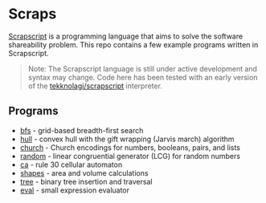 # Scraps

[Scrapscript](https://scrapscript.org/) is a programming language that aims to solve the software shareability problem. This repo contains a few example programs written in Scrapscript.

> Note: The Scrapscript language is still under active development and syntax may change. Code here has been tested with an early version of the [tekknolagi/scrapscript](https://github.com/tekknolagi/scrapscript) interpreter.

## Programs

- [bfs](bfs.scrap) - grid-based breadth-first search
- [hull](hull.scrap) - convex hull with the gift wrapping (Jarvis march) algorithm
- [church](church.scrap) - Church encodings for numbers, booleans, pairs, and lists
- [random](random.scrap) - linear congruential generator (LCG) for random numbers
- [ca](ca.scrap) - rule 30 cellular automaton
- [shapes](shapes.scrap) - area and volume calculations
- [tree](tree.scrap) - binary tree insertion and traversal
- [eval](eval.scrap) - small expression evaluator
